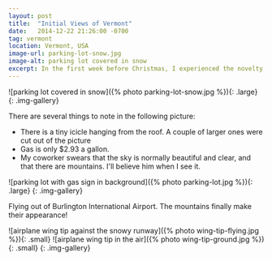 ```yaml
---
layout: post
title:  "Initial Views of Vermont"
date:   2014-12-22 21:26:00 -0700
tag: vermont
location: Vermont, USA
image-url: parking-lot-snow.jpg
image-alt: parking lot covered in snow
excerpt: In the first week before Christmas, I experienced the novelty of snow.
---
```

![parking lot covered in snow]({% photo parking-lot-snow.jpg %}){: .large}
{: .img-gallery}

There are several things to note in the following picture:

- There is a tiny icicle hanging from the roof. A couple of larger ones were cut out of the picture
- Gas is only $2.93 a gallon.
- My coworker swears that the sky is normally beautiful and clear, and that there are mountains. I'll believe him when I see it.

![parking lot with gas sign in background]({% photo parking-lot.jpg %}){: .large}
{: .img-gallery}

Flying out of Burlington International Airport. The mountains finally make their appearance!

![airplane wing tip against the snowy runway]({% photo wing-tip-flying.jpg %}){: .small}
![airplane wing tip in the air]({% photo wing-tip-ground.jpg %}){: .small}
{: .img-gallery}
